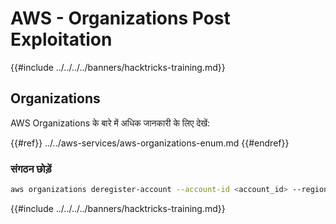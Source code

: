 # AWS - Organizations Post Exploitation

{{#include ../../../../banners/hacktricks-training.md}}

## Organizations

AWS Organizations के बारे में अधिक जानकारी के लिए देखें:

{{#ref}}
../../aws-services/aws-organizations-enum.md
{{#endref}}

### संगठन छोड़ें
```bash
aws organizations deregister-account --account-id <account_id> --region <region>
```
{{#include ../../../../banners/hacktricks-training.md}}
